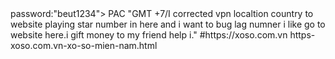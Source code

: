  <update>
<user wifi name:" Be Ut ">
</user>password:"beut1234">
  </Advanced:192.168.1.1>
  <user: wifi name:"Nguyen Hong">
    <DNS1: # https://2402:800:62c7:b53a:bf22:30ba:f169:3137 >
    </MAC: #https://0c:c6:fd:a9:6a:87 >   </update>PAC</fe::80:f09f:b2c2:1140:f28b>
 </update>"GMT +7/I corrected vpn localtion country to website playing star number in here and i want to bug lag numner i like go to website here.i gift money to my friend help i."
   #https://xoso.com.vn
 <html>
 </html>
 https-xoso.com.vn-xo-so-mien-nam.html
    <a title=" Ipddress corected " href="/whatismyipaddress/ip/vpncorrecting">
<VPN update everyday in 11:00 AM and checking VPN good>

